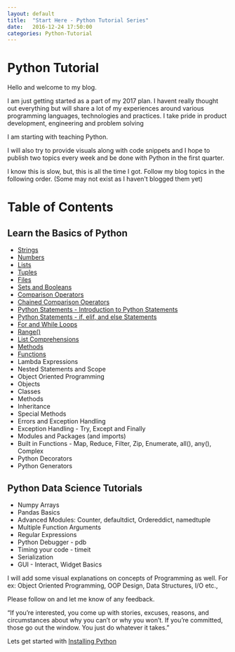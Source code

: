 ```yaml
---
layout: default
title:  "Start Here - Python Tutorial Series"
date:   2016-12-24 17:50:00
categories: Python-Tutorial
---
```

# Python Tutorial

Hello and welcome to my blog. 

I am just getting started as a part of my 2017 plan. I havent really thought out everything but will share a lot of my experiences around various programming languages, technologies and practices. I take pride in product development, engineering and problem solving

I am starting with teaching Python.

I will also try to provide visuals along with code snippets and I hope to publish two topics every week and be done with Python in the first quarter. 

I know this is slow, but, this is all the time I got. Follow my blog topics in the following order. (Some may not exist as I haven't blogged them yet)

# Table of Contents

## Learn the Basics of Python

* [Strings](/python-tutorial/2016/12/25/strings.html)
* [Numbers](/python-tutorial/2016/12/26/numbers.html)
* [Lists](/python-tutorial/2016/12/25/lists.html)
* [Tuples](/python-tutorial/2016/12/26/tuples.html)
* [Files](/python-tutorial/2016/12/26/files.html)
* [Sets and Booleans](/python-tutorial/2016/12/25/setsandbooleans.html)
* [Comparison Operators](/python-tutorial/2016/12/28/comparison-operators.html)
* [Chained Comparison Operators](/python-tutorial/2016/12/29/chained-comparison-operators.html)
* [Python Statements - Introduction to Python Statements](/python-tutorial/2016/12/29/python-statements-intro.html)
* [Python Statements - if, elif, and else Statements](/python-tutorial/2016/12/29/python-statements2.html)
* [For and While Loops](/python-tutorial/2016/12/30/while-loop.html)
* [Range()](/python-tutorial/2016/12/31/range.html)
* [List Comprehensions](/python-tutorial/2017/01/06/listcomprehension.html)
* [Methods](/python-tutorial/2017/01/06/methods.html)
* [Functions](/python-tutorial/2017/01/06/methods.html)
* Lambda Expressions
* Nested Statements and Scope
* Object Oriented Programming
* Objects
* Classes
* Methods
* Inheritance
* Special Methods
* Errors and Exception Handling
* Exception Handling - Try, Except and Finally
* Modules and Packages (and imports)
* Built in Functions - Map, Reduce, Filter, Zip, Enumerate, all(), any(), Complex
* Python Decorators
* Python Generators


## Python Data Science Tutorials
* Numpy Arrays
* Pandas Basics
* Advanced Modules: Counter, defaultdict, Ordereddict, namedtuple
* Multiple Function Arguments
* Regular Expressions
* Python Debugger - pdb
* Timing your code - timeit
* Serialization
* GUI - Interact, Widget Basics

I will add some visual explanations on concepts of Programming as well. For ex: Object Oriented Programming, OOP Design, Data Structures, I/O etc., 

Please follow on and let me know of any feedback. 

“If you’re interested, you come up with stories, excuses, reasons, and circumstances about why you can’t or why you won’t. If you’re committed, those go out the window. You just do whatever it takes.”

Lets get started with [Installing Python](/python-tutorial/2016/12/25/python-install.html)
